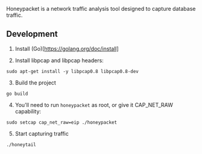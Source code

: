
Honeypacket is a network traffic analysis tool designed to capture database
traffic.

## Development

1. Install (Go)[https://golang.org/doc/install]

2. Install libpcap and libpcap headers:
```
sudo apt-get install -y libpcap0.8 libpcap0.8-dev
```

3. Build the project
```
go build
```

4. You'll need to run `honeypacket` as root, or give it CAP_NET_RAW capability:
```
sudo setcap cap_net_raw=eip ./honeypacket
```

5. Start capturing traffic
```
./honeytail
```

